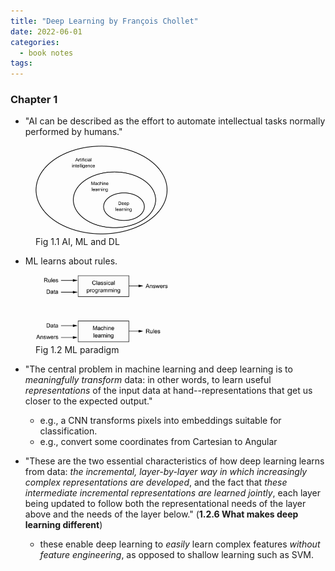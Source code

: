 ```yaml
---
title: "Deep Learning by François Chollet"
date: 2022-06-01
categories:
  - book notes
tags:
---
```


### Chapter 1

- "AI can be described as the effort to automate intellectual tasks normally performed by humans."   
<figure>
<img src="../assets/images/chap01-ai.png" alt="Trulli" style="width:50%">
<figcaption>Fig 1.1 AI, ML and DL</figcaption>
</figure>

- ML learns about rules.
<figure>
<img src="../assets/images/chap01-ml-paradigm.png" alt="Trulli" style="width:50%">
<figcaption>Fig 1.2 ML paradigm</figcaption>
</figure>

- "The central problem in machine learning and deep learning is to *meaningfully transform* data: in other words, to learn useful *representations* of the input data at hand--representations that get us closer to the expected output."  
  - e.g., a CNN transforms pixels into embeddings suitable for classification. 
  - e.g., convert some coordinates from Cartesian to Angular
  
- "These are the two essential characteristics of how deep learning learns from data: *the incremental, layer-by-layer way in which increasingly complex representations are developed*, and the fact that *these intermediate incremental representations are learned jointly*, each layer being updated to follow both the representational needs of the layer above and the needs of the layer below." (**1.2.6 What makes deep learning different**)
  - these enable deep learning to *easily* learn complex features *without feature engineering*, as opposed to shallow learning such as SVM.